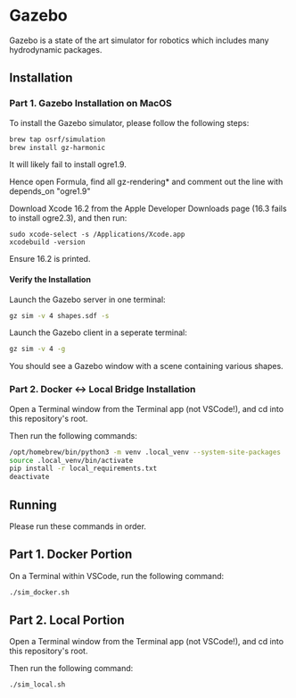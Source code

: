 # Gazebo

Gazebo is a state of the art simulator for robotics which includes many hydrodynamic packages.

## Installation

### Part 1. Gazebo Installation on MacOS

To install the Gazebo simulator, please follow the following steps:

```bash
brew tap osrf/simulation
brew install gz-harmonic
```

It will likely fail to install ogre1.9.

Hence open Formula, find all gz-rendering* and comment out the line with depends_on "ogre1.9"

Download Xcode 16.2 from the Apple Developer Downloads page (16.3 fails to install ogre2.3), and then run:

```
sudo xcode-select -s /Applications/Xcode.app
xcodebuild -version
```

Ensure 16.2 is printed.

#### Verify the Installation

Launch the Gazebo server in one terminal:

```bash
gz sim -v 4 shapes.sdf -s
```

Launch the Gazebo client in a seperate terminal:

```bash
gz sim -v 4 -g
```

You should see a Gazebo window with a scene containing various shapes.

### Part 2. Docker <-> Local Bridge Installation

Open a Terminal window from the Terminal app (not VSCode!), and cd into this repository's root.

Then run the following commands:

```bash
/opt/homebrew/bin/python3 -m venv .local_venv --system-site-packages
source .local_venv/bin/activate
pip install -r local_requirements.txt
deactivate
```

## Running

Please run these commands in order.

## Part 1. Docker Portion

On a Terminal within VSCode, run the following command:

```bash
./sim_docker.sh
```

## Part 2. Local Portion

Open a Terminal window from the Terminal app (not VSCode!), and cd into this repository's root.

Then run the following command:

```bash
./sim_local.sh
```
